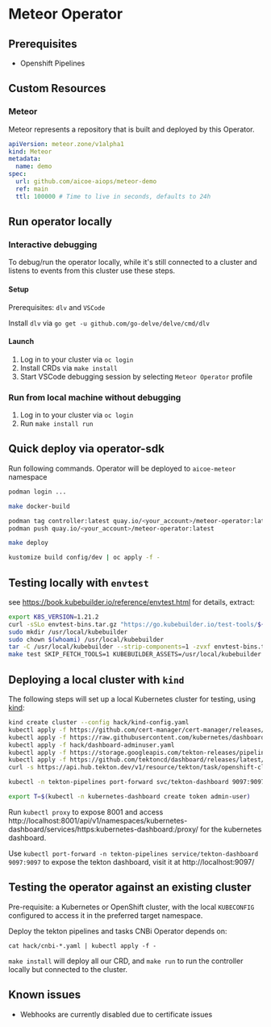 # Meteor Operator

## Prerequisites

- Openshift Pipelines

## Custom Resources

### Meteor

Meteor represents a repository that is built and deployed by this Operator.

```yaml
apiVersion: meteor.zone/v1alpha1
kind: Meteor
metadata:
  name: demo
spec:
  url: github.com/aicoe-aiops/meteor-demo
  ref: main
  ttl: 100000 # Time to live in seconds, defaults to 24h
```

## Run operator locally

### Interactive debugging

To debug/run the operator locally, while it's still connected to a cluster and listens to events from this cluster use these steps.

#### Setup

Prerequisites: `dlv` and `VSCode`

Install `dlv` via `go get -u github.com/go-delve/delve/cmd/dlv`

#### Launch

1. Log in to your cluster via `oc login`
2. Install CRDs via `make install`
3. Start VSCode debugging session by selecting `Meteor Operator` profile

### Run from local machine without debugging

1. Log in to your cluster via `oc login`
2. Run `make install run`

## Quick deploy via operator-sdk

Run following commands. Operator will be deployed to `aicoe-meteor` namespace

```sh
podman login ...

make docker-build

podman tag controller:latest quay.io/<your_account>/meteor-operator:latest
podman push quay.io/<your_account>/meteor-operator:latest

make deploy

kustomize build config/dev | oc apply -f -
```

## Testing locally with `envtest`

see https://book.kubebuilder.io/reference/envtest.html for details, extract:

```sh
export K8S_VERSION=1.21.2
curl -sSLo envtest-bins.tar.gz "https://go.kubebuilder.io/test-tools/${K8S_VERSION}/$(go env GOOS)/$(go env GOARCH)"
sudo mkdir /usr/local/kubebuilder
sudo chown $(whoami) /usr/local/kubebuilder
tar -C /usr/local/kubebuilder --strip-components=1 -zvxf envtest-bins.tar.gz
make test SKIP_FETCH_TOOLS=1 KUBEBUILDER_ASSETS=/usr/local/kubebuilder ENABLE_WEBHOOKS=false

```

## Deploying a local cluster with `kind`

The following steps will set up a local Kubernetes cluster for testing, using [kind](https://kind.sigs.k8s.io/):

```sh
kind create cluster --config hack/kind-config.yaml
kubectl apply -f https://github.com/cert-manager/cert-manager/releases/download/v1.8.0/cert-manager.yaml
kubectl apply -f https://raw.githubusercontent.com/kubernetes/dashboard/v2.5.0/aio/deploy/recommended.yaml
kubectl apply -f hack/dashboard-adminuser.yaml
kubectl apply -f https://storage.googleapis.com/tekton-releases/pipeline/latest/release.yaml
kubectl apply -f https://github.com/tektoncd/dashboard/releases/latest/download/tekton-dashboard-release.yaml
curl -s https://api.hub.tekton.dev/v1/resource/tekton/task/openshift-client/0.2/raw | sed -e s/Task/ClusterTask/ | kubectl apply -f -

kubectl -n tekton-pipelines port-forward svc/tekton-dashboard 9097:9097

export T=$(kubectl -n kubernetes-dashboard create token admin-user)
```

Run `kubectl proxy` to expose 8001 and access http://localhost:8001/api/v1/namespaces/kubernetes-dashboard/services/https:kubernetes-dashboard:/proxy/ for the kubernetes dashboard.

Use `kubectl port-forward -n tekton-pipelines service/tekton-dashboard 9097:9097` to expose the tekton dashboard, visit it at http://localhost:9097/

## Testing the operator against an existing cluster

Pre-requisite: a Kubernetes or OpenShift cluster, with the local `KUBECONFIG` configured to access it in the preferred target namespace.

Deploy the tekton pipelines and tasks CNBi Operator depends on:

`cat hack/cnbi-*.yaml | kubectl apply -f -`

`make install` will deploy all our CRD, and `make run` to run the controller locally but connected to the cluster.

## Known issues

- Webhooks are currently disabled due to certificate issues
